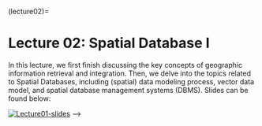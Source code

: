 (lecture02)= 
# Lecture 02: Spatial Database I


In this lecture, we first finish discussing the key concepts of geographic information retrieval and integration. Then, we delve into the topics related to Spatial Databases, including (spatial) data modeling process, vector data model, and spatial database management systems (DBMS). Slides can be found below:

[![Lecture01-slides](/lectures/l02-preface.png)](https://docs.google.com/presentation/d/1yAmjmLbVm3Zl2gt8t_vcad20CAHEb4XDq-Wmd92tU9w/edit?usp=sharing) -->

<!-- This lecture is coupled with a practice [](lab01) -->